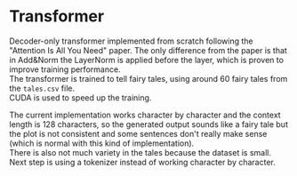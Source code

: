 # Transformer

Decoder-only transformer implemented from scratch following the "Attention Is All You Need" paper.
The only difference from the paper is that in Add&Norm the LayerNorm is applied before the layer, which is proven to improve training performance.\
The transformer is trained to tell fairy tales, using around 60 fairy tales from the `tales.csv` file.\
CUDA is used to speed up the training.

The current implementation works character by character and the context length is 128 characters, so the generated output sounds like a fairy tale but the plot is not consistent and some sentences don't really make sense (which is normal with this kind of implementation).\
There is also not much variety in the tales because the dataset is small.\
Next step is using a tokenizer instead of working character by character.
